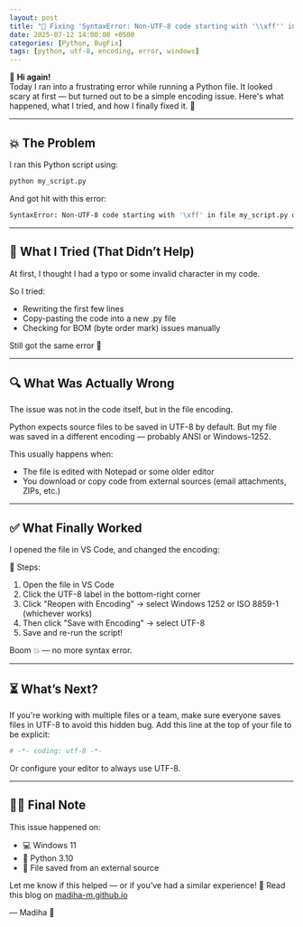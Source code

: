 ```yaml
---
layout: post
title: "🐍 Fixing 'SyntaxError: Non-UTF-8 code starting with '\\xff'' in Python"
date: 2025-07-12 14:00:00 +0500
categories: [Python, BugFix]
tags: [python, utf-8, encoding, error, windows]
---
```


👋 **Hi again!**  
Today I ran into a frustrating error while running a Python file. It looked scary at first — but turned out to be a simple encoding issue. Here's what happened, what I tried, and how I finally fixed it. 🧩

---

## 💥 The Problem

I ran this Python script using:

```bash
python my_script.py
```

And got hit with this error:

```bash
SyntaxError: Non-UTF-8 code starting with '\xff' in file my_script.py on line 1
```

---

## 🧪 What I Tried (That Didn’t Help)

At first, I thought I had a typo or some invalid character in my code.

So I tried:

- Rewriting the first few lines
- Copy-pasting the code into a new .py file
- Checking for BOM (byte order mark) issues manually

Still got the same error 😤

---

## 🔍 What Was Actually Wrong

The issue was not in the code itself, but in the file encoding.

Python expects source files to be saved in UTF-8 by default. But my file was saved in a different encoding — probably ANSI or Windows-1252.

This usually happens when:

- The file is edited with Notepad or some older editor
- You download or copy code from external sources (email attachments, ZIPs, etc.)

---

## ✅ What Finally Worked

I opened the file in VS Code, and changed the encoding:

📌 Steps:

1. Open the file in VS Code
2. Click the UTF-8 label in the bottom-right corner
3. Click "Reopen with Encoding" → select Windows 1252 or ISO 8859-1 (whichever works)
4. Then click "Save with Encoding" → select UTF-8
5. Save and re-run the script!

Boom 💥 — no more syntax error.

---

## ⏳ What’s Next?

If you're working with multiple files or a team, make sure everyone saves files in UTF-8 to avoid this hidden bug. Add this line at the top of your file to be explicit:

```bash
# -*- coding: utf-8 -*-
```

Or configure your editor to always use UTF-8.

---

## 🙋‍♀️ Final Note

This issue happened on:

- 💻 Windows 11
- 🐍 Python 3.10
- 📄 File saved from an external source

Let me know if this helped — or if you’ve had a similar experience!
📝 Read this blog on [madiha-m.github.io](https://madiha-m.github.io)

— Madiha 💙
